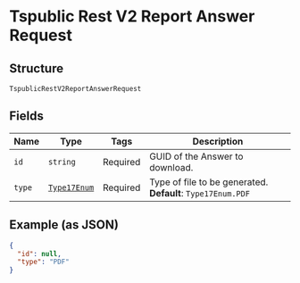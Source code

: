 
# Tspublic Rest V2 Report Answer Request

## Structure

`TspublicRestV2ReportAnswerRequest`

## Fields

| Name | Type | Tags | Description |
|  --- | --- | --- | --- |
| `id` | `string` | Required | GUID of the Answer to download. |
| `type` | [`Type17Enum`](../../doc/models/type-17-enum.md) | Required | Type of file to be generated.<br>**Default**: `Type17Enum.PDF` |

## Example (as JSON)

```json
{
  "id": null,
  "type": "PDF"
}
```

